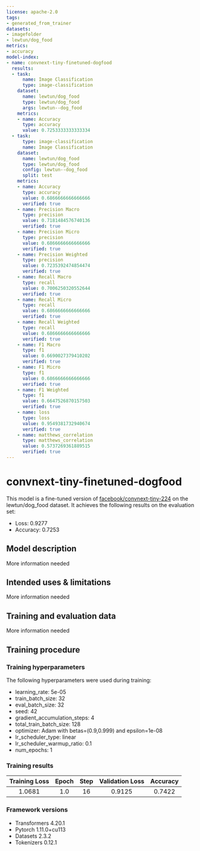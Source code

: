 ```yaml
---
license: apache-2.0
tags:
- generated_from_trainer
datasets:
- imagefolder
- lewtun/dog_food
metrics:
- accuracy
model-index:
- name: convnext-tiny-finetuned-dogfood
  results:
  - task:
      name: Image Classification
      type: image-classification
    dataset:
      name: lewtun/dog_food
      type: lewtun/dog_food
      args: lewtun--dog_food
    metrics:
    - name: Accuracy
      type: accuracy
      value: 0.7253333333333334
  - task:
      type: image-classification
      name: Image Classification
    dataset:
      name: lewtun/dog_food
      type: lewtun/dog_food
      config: lewtun--dog_food
      split: test
    metrics:
    - name: Accuracy
      type: accuracy
      value: 0.6866666666666666
      verified: true
    - name: Precision Macro
      type: precision
      value: 0.7181484576740136
      verified: true
    - name: Precision Micro
      type: precision
      value: 0.6866666666666666
      verified: true
    - name: Precision Weighted
      type: precision
      value: 0.7235392474854474
      verified: true
    - name: Recall Macro
      type: recall
      value: 0.7006250320552644
      verified: true
    - name: Recall Micro
      type: recall
      value: 0.6866666666666666
      verified: true
    - name: Recall Weighted
      type: recall
      value: 0.6866666666666666
      verified: true
    - name: F1 Macro
      type: f1
      value: 0.6690027379410202
      verified: true
    - name: F1 Micro
      type: f1
      value: 0.6866666666666666
      verified: true
    - name: F1 Weighted
      type: f1
      value: 0.6647526870157503
      verified: true
    - name: loss
      type: loss
      value: 0.9549381732940674
      verified: true
    - name: matthews_correlation
      type: matthews_correlation
      value: 0.5737269361889515
      verified: true
---
```


<!-- This model card has been generated automatically according to the information the Trainer had access to. You
should probably proofread and complete it, then remove this comment. -->

# convnext-tiny-finetuned-dogfood

This model is a fine-tuned version of [facebook/convnext-tiny-224](https://huggingface.co/facebook/convnext-tiny-224) on the lewtun/dog_food dataset.
It achieves the following results on the evaluation set:
- Loss: 0.9277
- Accuracy: 0.7253

## Model description

More information needed

## Intended uses & limitations

More information needed

## Training and evaluation data

More information needed

## Training procedure

### Training hyperparameters

The following hyperparameters were used during training:
- learning_rate: 5e-05
- train_batch_size: 32
- eval_batch_size: 32
- seed: 42
- gradient_accumulation_steps: 4
- total_train_batch_size: 128
- optimizer: Adam with betas=(0.9,0.999) and epsilon=1e-08
- lr_scheduler_type: linear
- lr_scheduler_warmup_ratio: 0.1
- num_epochs: 1

### Training results

| Training Loss | Epoch | Step | Validation Loss | Accuracy |
|:-------------:|:-----:|:----:|:---------------:|:--------:|
| 1.0681        | 1.0   | 16   | 0.9125          | 0.7422   |


### Framework versions

- Transformers 4.20.1
- Pytorch 1.11.0+cu113
- Datasets 2.3.2
- Tokenizers 0.12.1
